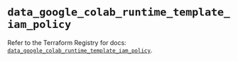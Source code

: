 # `data_google_colab_runtime_template_iam_policy`

Refer to the Terraform Registry for docs: [`data_google_colab_runtime_template_iam_policy`](https://registry.terraform.io/providers/hashicorp/google/6.30.0/docs/data-sources/colab_runtime_template_iam_policy).
